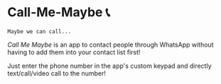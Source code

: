 # Call-Me-Maybe 📞
```
Maybe we can call...
```
_Call Me Maybe_ is an app to contact people through WhatsApp without having to add them into your contact list first!

Just enter the phone number in the app's custom keypad and directly text/call/video call to the number!

